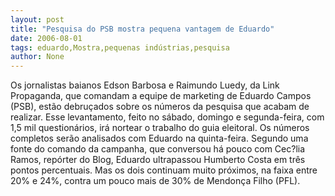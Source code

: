 ```yaml
---
layout: post
title: "Pesquisa do PSB mostra pequena vantagem de Eduardo"
date: 2006-08-01
tags: eduardo,Mostra,pequenas indústrias,pesquisa
author: None
---
```

Os jornalistas baianos Edson Barbosa e Raimundo Luedy, da Link Propaganda, que comandam a equipe de marketing de Eduardo Campos (PSB), estão debruçados sobre os números da pesquisa que acabam de realizar.
Esse levantamento, feito no sábado, domingo e segunda-feira, com 1,5 mil questionários, irá nortear o trabalho do guia eleitoral.
Os números completos serão analisados com Eduardo na quinta-feira.
Segundo uma fonte do comando da campanha, que conversou há pouco com Cec?lia Ramos, repórter do Blog, Eduardo ultrapassou Humberto Costa em três pontos percentuais. Mas os dois continuam muito próximos, na faixa entre 20% e 24%, contra um pouco mais de 30% de Mendonça Filho (PFL). 